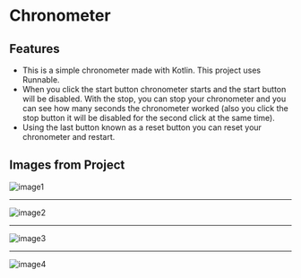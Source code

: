 # Chronometer

## Features

* This is a simple chronometer made with Kotlin. This project uses Runnable. 
* When you click the start button chronometer starts and the start button will be disabled. With the stop, you can stop your chronometer and you can see how many seconds the chronometer worked (also you click the stop button it will be disabled for the second click at the same time). 
* Using the last button known as a reset button you can reset your chronometer and restart.

## Images from Project

![image1](https://user-images.githubusercontent.com/80538415/201541850-671970b9-bfd5-4f84-bca9-85dba40da6a3.png)

************************************

![image2](https://user-images.githubusercontent.com/80538415/201541866-ce48df25-c02b-4603-9c37-8d3654849889.png)

************************************

![image3](https://user-images.githubusercontent.com/80538415/201541874-976391df-adcc-471a-bf86-0c77a9ea4204.png)

************************************

![image4](https://user-images.githubusercontent.com/80538415/201542044-9e084d3b-dfb1-420e-9ed1-5bc6eb34c193.png)
